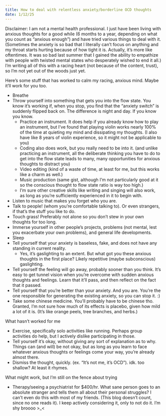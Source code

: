 ```yaml
---
title: How to deal with relentless anxiety/borderline OCD thoughts
date: 1/12/25
---
```


Disclaimer: I am not a mental health professional. I just have been living with anxious thoughts for a good while (6 months to a year, depending on what you count as “anxious enough”) and have tried various things to deal with it. (Sometimes the anxiety is so bad that I literally can’t focus on anything and my throat starts hurting because of how tight it is. Actually, it’s more like oftentimes. It was so bad last summer that I gained the ability to empathize with people with twisted mental states who desperately wished to end it all.) I’m writing all of this with a racing heart (not because of the content, trust), so I’m not yet out of the woods just yet.

Here’s some stuff that has worked to calm my racing, anxious mind. Maybe it’ll work for you too.

- Breathe
- Throw yourself into something that gets you into the flow state. You know it’s working if, when you stop, you find that the “anxiety switch” is suddenly flipped back on. The difference is night and day. If you know you know.
  - Practice an instrument. It does help if you already know how to play an instrument, but I’ve found that playing violin works nearly 100% of the time at quieting my mind and dissipating my thoughts. (I also have like 8 years of violin experience, so it might not be applicable to you)
  - Coding also does work, but you really need to be into it. (and unlike practicing an instrument, all the deliberate thinking you have to do to get into the flow state leads to many, many opportunities for anxious thoughts to distract you)
  - Video editing (kind of a waste of time, at least for me, but this works like a charm as well.)
  - Music production (same gist, although I’m not particularly good at it so the conscious thought to flow state ratio is way too high.)
  - I’m sure other creative skills like writing and singing will also work, as long as you’re sufficiently experienced in it to begin with.
- Listen to music that makes you forget who you are.
- Talk to people! (whom you’re comfortable talking to). Or even strangers, if that’s the stuff you like to do.
- Touch grass! Preferably not alone so you don’t stew in your own thoughts for too long.
- Immerse yourself in other people’s projects, problems (not mental, lest you exacerbate your own problems), and general life developments.
- Sleep
- Tell yourself that your anxiety is baseless, fake, and does not have any standing in current reality.
  - Yes, it’s gaslighting to an extent. But what got you these anxious thoughts in the first place? Likely repetitive (maybe subconscious) gaslighting.
- Tell yourself the feeling will go away, probably sooner than you think. It’s easy to get tunnel vision when you’re overcome with sudden anxious thoughts and feelings. Learn that it’ll pass, and then reflect on the fact that it passed.
- Tell yourself that you’re better than your anxiety. And you are. You’re the one responsible for generating the existing anxiety, so you can stop it. :)
- Take some chinese medicine. You’ll probably have to be chinese tho. Granted, I’m not sure how much of its effects is placebo, given how mild a lot of it is. (It’s like orange peels, tree branches, and herbs.)

What hasn’t worked for me

- Exercise, specifically solo activities like running. Perhaps group activities do help, but I actively dislike participating in those.
- Tell yourself it’s okay, without giving any sort of explanation as to why. Things can (and will) be not okay, but as long as you learn to face whatever anxious thoughts or feelings come your way, you’re already almost there.
- Dismiss the thought, quickly. (ex. “It’s not me, it’s OCD”). idk. too shallow? At least it rhymes.

What might work, but I’m still on the fence about trying

- Therapy/seeing a psychiatrist for $400/hr. What sane person goes to an absolute stranger and tells them all about their personal struggles? I can’t even do this with most of my friends. (This blog doesn’t count, since no one reads it). I keep actively considering it, only to not do it. I’m shy broooo >\_<
